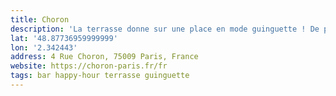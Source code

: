 ```yaml
---
title: Choron
description: 'La terrasse donne sur une place en mode guinguette ! De plus, ils servent de la Gallia IPA.'
lat: '48.87736959999999'
lon: '2.342443'
address: 4 Rue Choron, 75009 Paris, France
website: https://choron-paris.fr/fr
tags: bar happy-hour terrasse guinguette
---
```

